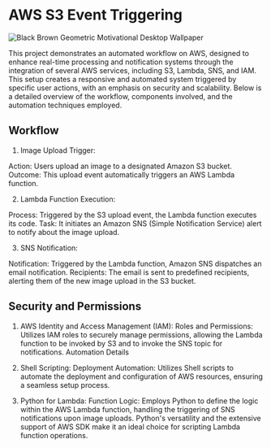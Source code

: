 # AWS S3 Event Triggering

![Black Brown Geometric Motivational Desktop Wallpaper](https://github.com/DeoreRohit4/Shell_Script_Project_1/assets/102886808/49ce1f77-ae20-457f-864b-c87676dda11e)

This project demonstrates an automated workflow on AWS, designed to enhance real-time processing and notification systems through the integration of several AWS services, including S3, Lambda, SNS, and IAM. This setup creates a responsive and automated system triggered by specific user actions, with an emphasis on security and scalability. Below is a detailed overview of the workflow, components involved, and the automation techniques employed.

## Workflow

1. Image Upload Trigger: 

Action: Users upload an image to a designated Amazon S3 bucket.
Outcome: This upload event automatically triggers an AWS Lambda function.

2. Lambda Function Execution:

Process: Triggered by the S3 upload event, the Lambda function executes its code.
Task: It initiates an Amazon SNS (Simple Notification Service) alert to notify about the image upload.

3. SNS Notification:

Notification: Triggered by the Lambda function, Amazon SNS dispatches an email notification.
Recipients: The email is sent to predefined recipients, alerting them of the new image upload in the S3 bucket.

## Security and Permissions

1. AWS Identity and Access Management (IAM):
Roles and Permissions: Utilizes IAM roles to securely manage permissions, allowing the Lambda function to be invoked by S3 and to invoke the SNS topic for notifications.
Automation Details

2. Shell Scripting:
Deployment Automation: Utilizes Shell scripts to automate the deployment and configuration of AWS resources, ensuring a seamless setup process.

3. Python for Lambda:
Function Logic: Employs Python to define the logic within the AWS Lambda function, handling the triggering of SNS notifications upon image uploads. Python's versatility and the extensive support of AWS SDK make it an ideal choice for scripting Lambda function operations.

